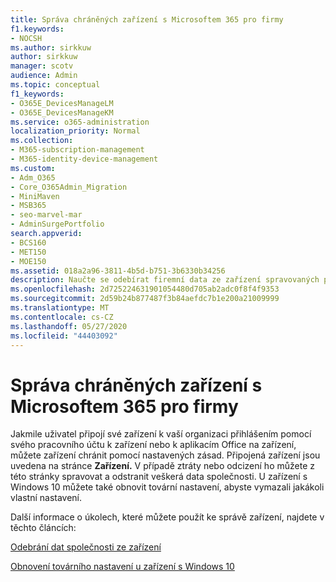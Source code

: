 ```yaml
---
title: Správa chráněných zařízení s Microsoftem 365 pro firmy
f1.keywords:
- NOCSH
ms.author: sirkkuw
author: sirkkuw
manager: scotv
audience: Admin
ms.topic: conceptual
f1_keywords:
- O365E_DevicesManageLM
- O365E_DevicesManageKM
ms.service: o365-administration
localization_priority: Normal
ms.collection:
- M365-subscription-management
- M365-identity-device-management
ms.custom:
- Adm_O365
- Core_O365Admin_Migration
- MiniMaven
- MSB365
- seo-marvel-mar
- AdminSurgePortfolio
search.appverid:
- BCS160
- MET150
- MOE150
ms.assetid: 018a2a96-3811-4b5d-b751-3b6330b34256
description: Naučte se odebírat firemní data ze zařízení spravovaných pomocí zásad ochrany a resetovat zařízení s Windows 10 do továrního nastavení.
ms.openlocfilehash: 2d725224631901054480d705ab2adc0f8f4f9353
ms.sourcegitcommit: 2d59b24b877487f3b84aefdc7b1e200a21009999
ms.translationtype: MT
ms.contentlocale: cs-CZ
ms.lasthandoff: 05/27/2020
ms.locfileid: "44403092"
---
```

# <a name="manage-protected-devices-with-microsoft-365-for-business"></a>Správa chráněných zařízení s Microsoftem 365 pro firmy

Jakmile uživatel připojí své zařízení k vaší organizaci přihlášením pomocí svého pracovního účtu k zařízení nebo k aplikacím Office na zařízení, můžete zařízení chránit pomocí nastavených zásad. Připojená zařízení jsou uvedena na stránce **Zařízení.** V případě ztráty nebo odcizení ho můžete z této stránky spravovat a odstranit veškerá data společnosti. U zařízení s Windows 10 můžete také obnovit tovární nastavení, abyste vymazali jakákoli vlastní nastavení. 

Další informace o úkolech, které můžete použít ke správě zařízení, najdete v těchto článcích: 
  
[Odebrání dat společnosti ze zařízení](remove-company-data.md)
  
[Obnovení továrního nastavení u zařízení s Windows 10](reset-devices-to-factory-settings.md)
  

